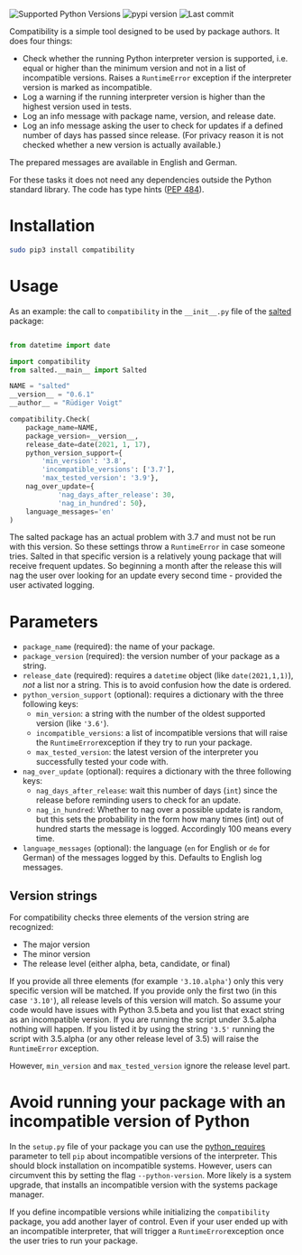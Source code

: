 ![Supported Python Versions](https://img.shields.io/pypi/pyversions/compatibility)
![pypi version](https://img.shields.io/pypi/v/compatibility)
![Last commit](https://img.shields.io/github/last-commit/RuedigerVoigt/compatibility)

Compatibility is a simple tool designed to be used by package authors. It does four things:
* Check whether the running Python interpreter version is supported, i.e. equal or higher than the minimum version and not in a list of incompatible versions. Raises a `RuntimeError` exception if the interpreter version is marked as incompatible.
* Log a warning if the running interpreter version is higher than the highest version used in tests.
* Log an info message with package name, version, and release date.
* Log an info message asking the user to check for updates if a defined number of days has passed since release. (For privacy reason it is not checked whether a new version is actually available.)

The prepared messages are available in English and German.

For these tasks it does not need any dependencies outside the Python standard library. The code has type hints ([PEP 484](https://www.python.org/dev/peps/pep-0484/)).

# Installation

```bash
sudo pip3 install compatibility
```

# Usage

As an example: the call to `compatibility` in the `__init__.py` file of the [salted](https://github.com/RuedigerVoigt/salted) package:

```python

from datetime import date

import compatibility
from salted.__main__ import Salted

NAME = "salted"
__version__ = "0.6.1"
__author__ = "Rüdiger Voigt"

compatibility.Check(
    package_name=NAME,
    package_version=__version__,
    release_date=date(2021, 1, 17),
    python_version_support={
        'min_version': '3.8',
        'incompatible_versions': ['3.7'],
        'max_tested_version': '3.9'},
    nag_over_update={
            'nag_days_after_release': 30,
            'nag_in_hundred': 50},
    language_messages='en'
)
```
The salted package has an actual problem with 3.7 and must not be run with this version. So these settings throw a `RuntimeError` in case someone tries.
Salted in that specific version is a relatively young package that will receive frequent updates. So beginning a month after the release this will nag the user over looking for an update every second time - provided the user activated logging.

# Parameters

* `package_name` (required): the name of your package.
* `package_version` (required): the version number of your package as a string.
* `release_date` (required): requires a `datetime` object (like `date(2021,1,1)`), *not* a list nor a string. This is to avoid confusion how the date is ordered.
* `python_version_support` (optional): requires a dictionary with the three following keys:
    * `min_version`: a string with the number of the oldest supported version (like `'3.6'`).
    * `incompatible_versions`: a list of incompatible versions that will raise the `RuntimeError`exception if they try to run your package.
    * `max_tested_version`: the latest version of the interpreter you successfully tested your code with.
* `nag_over_update` (optional): requires a dictionary with the three following keys:
    * `nag_days_after_release`: wait this number of days (`int`) since the release before reminding users to check for an update.
    * `nag_in_hundred`: Whether to nag over a possible update is random, but this sets the probability in the form how many times (int) out of hundred starts the message is logged. Accordingly 100 means every time.
* `language_messages` (optional): the language (`en` for English or `de` for German) of the messages logged by this. Defaults to English log messages.

## Version strings

For compatibility checks three elements of the version string are recognized:
* The major version
* The minor version
* The release level (either alpha, beta, candidate, or final)

If you provide all three elements (for example `'3.10.alpha'`) only this very specific version will be matched. If you provide only the first two (in this case `'3.10'`), all release levels of this version will match.
So assume your code would have issues with Python 3.5.beta and you list that exact string as an incompatible version. If you are running the script under 3.5.alpha nothing will happen. If you listed it by using the string `'3.5'` running the script with 3.5.alpha (or any other release level of 3.5) will raise the `RuntimeError` exception.

However, `min_version` and `max_tested_version` ignore the release level part.

# Avoid running your package with an incompatible version of Python

In the `setup.py` file of your package you can use the [python_requires](https://packaging.python.org/guides/distributing-packages-using-setuptools/#python-requires) parameter to tell `pip` about incompatible versions of the interpreter. This should block installation on incompatible systems. However, users can circumvent this by setting the flag `--python-version`. More likely is a system upgrade, that installs an incompatible version with the systems package manager.

If you define incompatible versions while initializing the `compatibility` package, you add another layer of control. Even if your user ended up with an incompatible interpreter, that will trigger a `RuntimeError`exception once the user tries to run your package.
 
